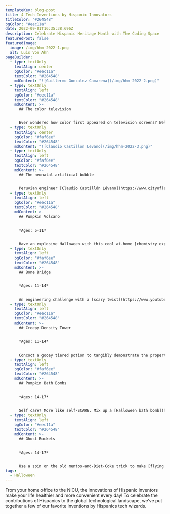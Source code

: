 ```yaml
---
templateKey: blog-post
title: 4 Tech Inventions by Hispanic Innovators
titleColor: "#264548"
bgColor: "#eec11a"
date: 2022-09-01T16:35:38.696Z
description: Celebrate Hispanic Heritage Month with The Coding Space
featuredPost: false
featuredImage:
  image: /img/hhm-2022-1.png
  alt: Luis Von Ahn
pageBuilder:
  - type: textOnly
    textAlign: center
    bgColor: "#eec11a"
    textColor: "#264548"
    mdContent: "![Guillermo Gonzalez Camarena](/img/hhm-2022-2.png)"
  - type: textOnly
    textAlign: left
    bgColor: "#eec11a"
    textColor: "#264548"
    mdContent: >-
      ## The color television


      Ever wondered how color first appeared on television screens? Well, the answer involves the "[Chromoscopic Adapter](https://artsandculture.google.com/story/the-original-patent-for-color-television-explained/uQJyulIPRfmyJw)" for television devices, created by the Mexican engineer [Guillermo González Camarena](https://en.wikipedia.org/wiki/Guillermo_Gonz%C3%A1lez_Camarena) in 1940. This simple, ingenious adaptor allowed for the transmission and reception of color images, and it was compatible with any of the black and white television sets of the time. In 1963, Camarena saw his invention succeed with the first color television broadcast. And in 1979, NASA [used the mechanism](https://twitter.com/uspto/status/1040691737449168898?s=20) to transmit images from [Jupiter](https://voyager.jpl.nasa.gov/mission/science/jupiter/)!
  - type: textOnly
    textAlign: center
    bgColor: "#faf6ee"
    textColor: "#264548"
    mdContent: "![Claudio Castillon Levano](/img/hhm-2022-3.png)"
  - type: textOnly
    textAlign: left
    bgColor: "#faf6ee"
    textColor: "#264548"
    mdContent: >-
      ## The neonatal artificial bubble


      Peruvian engineer [Claudio Castillón Lévano](https://www.cityoflawrence.org/news/2021/09/28/did-you-know-claudio-castill%C3%B3n-l%C3%A9vano) created a portable respirator and incubator for premature babies, a technological development that has made it much easier for premature babies to survive. Lévano’s design, called the [Incuven](https://medium.com/innovate4health/innovate4health-peruvian-bubble-gives-high-risk-newborns-a-fighting-chance-801e8a16022e), was a major improvement on the incubators that had been in use since the 1880s; they had the capacity to regulate temperature and vastly reduced the risk of contamination. Incuven’s patent was published by the United States in 2004, after more than 20 years of research and work by Lévano and his associates.
  - type: textOnly
    textAlign: left
    bgColor: "#eec11a"
    textColor: "#264548"
    mdContent: >-
      ## Pumpkin Volcano


      *Ages: 5-11*


      Have an explosive Halloween with this cool at-home [chemistry experiment](https://thestemlaboratory.com/pumpkin-volcano/)! We recommend stocking up on a few pumpkins – your kids will want to run this experiment again and again.
  - type: textOnly
    textAlign: left
    bgColor: "#faf6ee"
    textColor: "#264548"
    mdContent: >-
      ## Bone Bridge


      *Ages: 11-14*


      An engineering challenge with a [scary twist](https://www.youtube.com/watch?v=GucNGwQTGfM)? You don’t say! Get your young maker thinking about bridge design this Halloween season.
  - type: textOnly
    textAlign: left
    bgColor: "#eec11a"
    textColor: "#264548"
    mdContent: >-
      ## Creepy Density Tower


      *Ages: 11-14*


      Concoct a gooey tiered potion to tangibly demonstrate the properties of density in this creepy [liquid layers](https://www.science-sparks.com/creepy-density/) challenge!
  - type: textOnly
    textAlign: left
    bgColor: "#faf6ee"
    textColor: "#264548"
    mdContent: >-
      ## Pumpkin Bath Bombs


      *Ages: 14-17*


      Self care? More like self-SCARE. Mix up a [Halloween bath bomb](https://helloglow.co/halloween-bath-bombs/) with your teenager using turmeric, baking soda, and more.
  - type: textOnly
    textAlign: left
    bgColor: "#eec11a"
    textColor: "#264548"
    mdContent: >-
      ## Ghost Rockets


      *Ages: 14-17*


      Use a spin on the old mentos-and-Diet-Coke trick to make [flying ghost rockets](https://www.growingajeweledrose.com/2013/09/ghost-rockets-halloween-activity.html)! You can even run several “trials” of this experiment, varying the ingredients to see how the flight patterns are affected.
tags:
  - Halloween
---
```

From your home office to the NICU, the innovations of Hispanic inventors make your life healthier and more convenient every day! To celebrate the contributions of Hispanics to the global technological landscape, we’ve put together a few of our favorite inventions by Hispanics tech wizards.